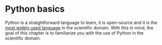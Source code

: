 # Python basics

Python is a straightforward language to learn, it is open-source and it is the [most widely used language](https://spectrum.ieee.org/top-programming-languages-2021) in the scientific domain. 
With this in mind, the goal of this chapter is to familiarize you with the use of Python in the scientific domain. 
